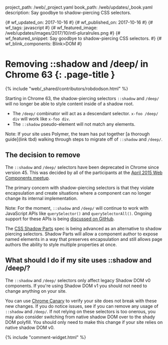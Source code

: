 project_path: /web/_project.yaml
book_path: /web/updates/_book.yaml
description: Say goodbye to shadow-piercing CSS selectors.

{# wf_updated_on: 2017-10-16 #}
{# wf_published_on: 2017-10-16 #}
{# wf_tags: javascript #}
{# wf_featured_image: /web/updates/images/2017/10/intl-pluralrules.png #}
{# wf_featured_snippet: Say goodbye to shadow-piercing CSS selectors. #}
{# wf_blink_components: Blink>DOM #}

# Removing ::shadow and /deep/ in Chrome 63 {: .page-title }

{% include "web/_shared/contributors/robdodson.html" %}

Starting in Chrome 63, the shadow-piercing selectors `::shadow` and `/deep/`
will no longer be able to style content inside of a shadow root.

- The `/deep/` combinator will act as a descendant selector. `x-foo /deep/ div`
will work like `x-foo div`.
- The `::shadow` pseudo-element will not match any elements.

Note: If your site uses Polymer, the team has put together [a thorough guide](link tbd)
walking through steps to migrate off of `::shadow` and `/deep/`.

## The decision to remove

The `::shadow` and `/deep/` selectors have been deprecated in Chrome since
version 45. This was decided by all of the participants at the [April 2015
Web Components meetup](https://www.w3.org/wiki/Webapps/WebComponentsApril2015Meeting).

The primary concern with shadow-piercing selectors is that they violate
encapsulation and create situations where a component can no longer change its
internal implementation.

Note: For the moment, `::shadow` and `/deep/` will continue to work with
JavaScript APIs like `querySelector()` and `querySelectorAll()`. Ongoing support
for these APIs is being [discussed on
GitHub](https://github.com/w3c/webcomponents/issues/78).

The [CSS Shadow Parts](https://tabatkins.github.io/specs/css-shadow-parts/) spec
is being advanced as an alternative to shadow piercing selectors. Shadow Parts
will allow a component author to expose named elements in a way that preserves
encapsulation and still allows page authors the ability to style multiple
properties at once.

## What should I do if my site uses ::shadow and /deep/?

The `::shadow` and `/deep/` selectors only affect legacy Shadow DOM v0
components. If you're using Shadow DOM v1 you should not need to change anything
on your site.

You can use [Chrome Canary](https://www.google.com/chrome/browser/canary.html)
to verify your site does not break with these new changes. If you do notice
issues, see if you can remove any usage of `::shadow` and `/deep/`. If not
relying on these selectors is too onerous, you may also consider switching from
native shadow DOM over to the shady DOM polyfill. You should only need to make
this change if your site relies on native shadow DOM v0.

{% include "comment-widget.html" %}
